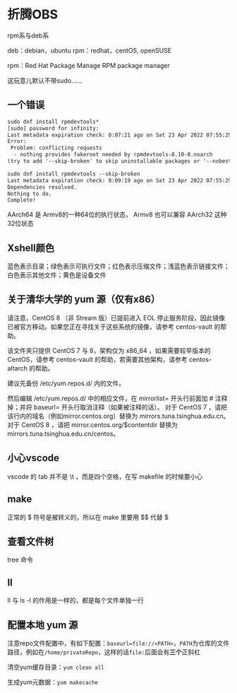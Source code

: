 
# 折腾OBS

rpm系与deb系

deb：debian，ubuntu
rpm：redhat，centOS, openSUSE

rpm：Red Hat Package Manage
RPM package manager

这玩意儿默认不带sudo……

## 一个错误

```default
sudo dnf install rpmdevtools*
[sudo] password for infinity:
Last metadata expiration check: 0:07:21 ago on Sat 23 Apr 2022 07:55:29 AM CST.
Error:
 Problem: conflicting requests
  - nothing provides fakeroot needed by rpmdevtools-8.10-8.noarch
(try to add '--skip-broken' to skip uninstallable packages or '--nobest' to use not only best candidate packages)
```

```default
sudo dnf install rpmdevtools --skip-broken
Last metadata expiration check: 0:09:19 ago on Sat 23 Apr 2022 07:55:29 AM CST.
Dependencies resolved.
Nothing to do.
Complete!
```

AArch64 是 Armv8的一种64位的执行状态， Armv8 也可以兼容 AArch32 这种32位状态

## Xshell颜色

蓝色表示目录；绿色表示可执行文件；红色表示压缩文件；浅蓝色表示链接文件；白色表示其他文件；黄色是设备文件

## 关于清华大学的 yum 源（仅有x86）

请注意，CentOS 8 （非 Stream 版）已提前进入 EOL 停止服务阶段，因此镜像已被官方移动。如果您正在寻找关于这些系统的镜像，请参考 centos-vault 的帮助。

该文件夹只提供 CentOS 7 与 8，架构仅为 x86_64 ，如果需要较早版本的 CentOS，请参考 centos-vault 的帮助，若需要其他架构，请参考 centos-altarch 的帮助。

建议先备份 /etc/yum.repos.d/ 内的文件。

然后编辑 /etc/yum.repos.d/ 中的相应文件，在 mirrorlist= 开头行前面加 # 注释掉；并将 baseurl= 开头行取消注释（如果被注释的话）。 对于 CentOS 7 ，请把该行内的域名（例如mirror.centos.org）替换为 mirrors.tuna.tsinghua.edu.cn。 对于 CentOS 8 ，请把 mirror.centos.org/$contentdir 替换为 mirrors.tuna.tsinghua.edu.cn/centos。

## 小心vscode

vscode 的 tab 并不是 \\t ，而是四个空格，在写 makefile 的时候要小心

## make

正常的 $ 符号是被转义的，所以在 make 里要用 $$ 代替 $

## 查看文件树

tree 命令

## ll

ll 与 ls -l 的作用是一样的，都是每个文件单独一行

## 配置本地 yum 源

注意repo文件配置中，有如下配置：`baseurl=file://<PATH>`，`PATH`为仓库的文件路径，例如在`/home/privateRepo`，这样的话`file:`后面会有**三个**正斜杠

清空yum缓存目录：`yum clean all`

生成yum元数据：`yum makecache`